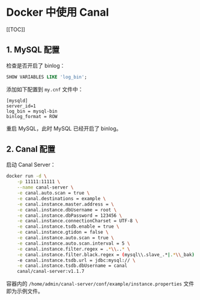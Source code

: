 # Docker 中使用 Canal

[[TOC]]

## 1. MySQL 配置

检查是否开启了 binlog：

```sql
SHOW VARIABLES LIKE 'log_bin';
```

添加如下配置到 `my.cnf` 文件中：

```properties
[mysqld]
server_id=1
log_bin = mysql-bin
binlog_format = ROW
```

重启 MySQL，此时 MySQL 已经开启了 binlog。

## 2. Canal 配置

启动 Canal Server：

```bash
docker run -d \
    -p 11111:11111 \
    --name canal-server \
    -e canal.auto.scan = true \
    -e canal.destinations = example \
    -e canal.instance.master.address = \
    -e canal.instance.dbUsername = root \
    -e canal.instance.dbPassword = 123456 \
    -e canal.instance.connectionCharset = UTF-8 \
    -e canal.instance.tsdb.enable = true \
    -e canal.instance.gtidon = false \
    -e canal.instance.auto.scan = true \
    -e canal.instance.auto.scan.interval = 5 \
    -e canal.instance.filter.regex = .*\\..* \
    -e canal.instance.filter.black.regex = (mysql\\.slave_.*|.*\\_bak) \
    -e canal.instance.tsdb.url = jdbc:mysql:// \
    -e canal.instance.tsdb.dbUsername = canal
    canal/canal-server:v1.1.7
```

容器内的 `/home/admin/canal-server/conf/example/instance.properties` 文件即为示例文件。

